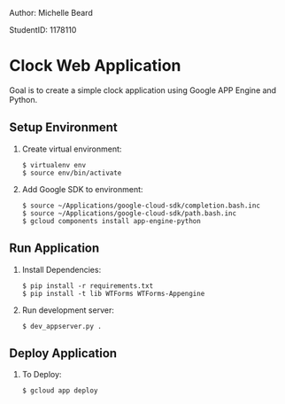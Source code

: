Author: Michelle Beard

StudentID: 1178110

Clock Web Application
=====================
Goal is to create a simple clock application using Google APP Engine 
and Python. 

Setup Environment
-----------------

1. Create virtual environment:
   ```
   $ virtualenv env
   $ source env/bin/activate
   ```
1. Add Google SDK to environment:
   ```
   $ source ~/Applications/google-cloud-sdk/completion.bash.inc
   $ source ~/Applications/google-cloud-sdk/path.bash.inc
   $ gcloud components install app-engine-python
   ```

Run Application
---------------
1. Install Dependencies:
   ```
   $ pip install -r requirements.txt
   $ pip install -t lib WTForms WTForms-Appengine
   ```
1. Run development server:
   ```
   $ dev_appserver.py .
   ```

Deploy Application
------------------
1. To Deploy:
   ```
   $ gcloud app deploy
   ```